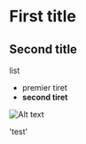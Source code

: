 # First title
## Second title
list
- premier tiret
- **second tiret**

![Alt text](https://www.francine.com/wp-content/uploads/2018/09/pate-a-crepes-4-3-2-1-sautez-211584757399-2.webp)


'test'
